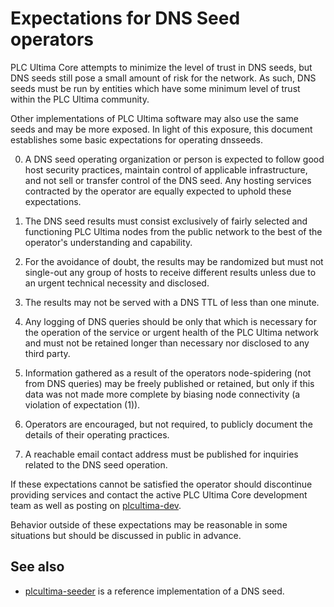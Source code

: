 Expectations for DNS Seed operators
====================================

PLC Ultima Core attempts to minimize the level of trust in DNS seeds,
but DNS seeds still pose a small amount of risk for the network.
As such, DNS seeds must be run by entities which have some minimum
level of trust within the PLC Ultima community.

Other implementations of PLC Ultima software may also use the same
seeds and may be more exposed. In light of this exposure, this
document establishes some basic expectations for operating dnsseeds.

0. A DNS seed operating organization or person is expected to follow good
host security practices, maintain control of applicable infrastructure,
and not sell or transfer control of the DNS seed. Any hosting services
contracted by the operator are equally expected to uphold these expectations.

1. The DNS seed results must consist exclusively of fairly selected and
functioning PLC Ultima nodes from the public network to the best of the
operator's understanding and capability.

2. For the avoidance of doubt, the results may be randomized but must not
single-out any group of hosts to receive different results unless due to an
urgent technical necessity and disclosed.

3. The results may not be served with a DNS TTL of less than one minute.

4. Any logging of DNS queries should be only that which is necessary
for the operation of the service or urgent health of the PLC Ultima
network and must not be retained longer than necessary nor disclosed
to any third party.

5. Information gathered as a result of the operators node-spidering
(not from DNS queries) may be freely published or retained, but only
if this data was not made more complete by biasing node connectivity
(a violation of expectation (1)).

6. Operators are encouraged, but not required, to publicly document the
details of their operating practices.

7. A reachable email contact address must be published for inquiries
related to the DNS seed operation.

If these expectations cannot be satisfied the operator should
discontinue providing services and contact the active PLC Ultima
Core development team as well as posting on
[plcultima-dev](https://groups.google.com/forum/#!forum/plcultima-dev).

Behavior outside of these expectations may be reasonable in some
situations but should be discussed in public in advance.

See also
----------
- [plcultima-seeder](https://github.com/pooler/plcultima-seeder) is a reference implementation of a DNS seed.
